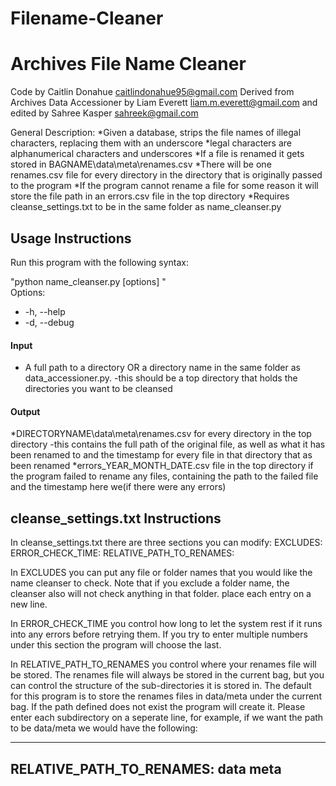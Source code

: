 # Filename-Cleaner
Archives File Name Cleaner
===========================

Code by Caitlin Donahue caitlindonahue95@gmail.com
Derived from Archives Data Accessioner by Liam Everett liam.m.everett@gmail.com and edited by Sahree Kasper sahreek@gmail.com

General Description:
*Given a database, strips the file names of illegal characters, replacing them with an underscore
*legal characters are alphanumerical characters and underscores
*If a file is renamed it gets stored in BAGNAME\data\meta\renames.csv 
*There will be one renames.csv file for every directory in the directory that is originally passed to the program
*If the program cannot rename a file for some reason it will store the file path in an errors.csv file in the top directory 
*Requires cleanse_settings.txt to be in the same folder as name_cleanser.py



Usage Instructions
------------------
Run this program with the following syntax:

"python name_cleanser.py [options] <path>"  
Options:  
- -h, --help
- -d, --debug

#### Input
* A full path to a directory OR a directory name in the same folder as data_accessioner.py. 
    -this should be a top directory that holds the directories you want to be cleansed


#### Output
*DIRECTORYNAME\data\meta\renames.csv for every directory in the top directory
    -this contains the full path of the original file, as well as what it has been renamed to and the timestamp for every file in that directory that as been renamed
*errors_YEAR_MONTH_DATE.csv file in the top directory if the program failed to rename any files, containing the path to the failed file and the timestamp here we(if there were any errors)


cleanse_settings.txt Instructions
---------------------------------

In cleanse_settings.txt there are three sections you can modify:
EXCLUDES:
ERROR_CHECK_TIME:
RELATIVE_PATH_TO_RENAMES:

In EXCLUDES you can put any file or folder names that you would like the name cleanser to check. Note that if you exclude a folder name, the cleanser also will not check anything in that folder. place each entry on a new line.

In ERROR_CHECK_TIME you control how long to let the system rest if it runs into any errors before retrying them. If you try to enter multiple numbers under this section the program will choose the last.

In RELATIVE_PATH_TO_RENAMES you control where your renames file will be stored. The renames file will always be stored in the current bag, but you can control the structure of the sub-directories it is stored in. The default for this program is to store the renames files in data/meta under the current bag. If the path defined does not exist the program will create it. Please enter each subdirectory on a seperate line, for example, if we want the path to be data/meta we would have the following:

-------------------------
RELATIVE_PATH_TO_RENAMES:
data
meta
-------------------------
